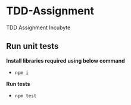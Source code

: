 # TDD-Assignment
TDD Assignment Incubyte

## Run unit tests
**Install libraries required using below command** 
- ``` npm i    ```

**Run tests**
- ```npm test ```
